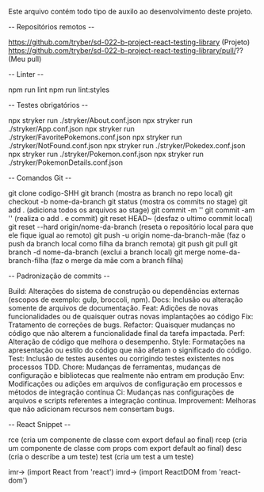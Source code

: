 Este arquivo contém todo tipo de auxilo ao desenvolvimento deste projeto.

-- Repositórios remotos --

  https://github.com/tryber/sd-022-b-project-react-testing-library  (Projeto)
  https://github.com/tryber/sd-022-b-project-react-testing-library/pull/??  (Meu pull)

-- Linter --

  npm run lint
  npm run lint:styles
  
-- Testes obrigatórios --

  npx stryker run ./stryker/About.conf.json
  npx stryker run ./stryker/App.conf.json
  npx stryker run ./stryker/FavoritePokemons.conf.json
  npx stryker run ./stryker/NotFound.conf.json
  npx stryker run ./stryker/Pokedex.conf.json
  npx stryker run ./stryker/Pokemon.conf.json
  npx stryker run ./stryker/PokemonDetails.conf.json
  
-- Comandos Git --

  git clone codigo-SHH
  git branch  (mostra as branch no repo local)
  git checkout -b nome-da-branch
  git status (mostra os commits no stage)
  git add .  (adiciona todos os arquivos ao stage)
  git commit -m ''
  git commit -am '' (realiza o add . e commit)
  git reset HEAD~ (desfaz o ultimo commit local)
  git reset --hard origin/nome-da-branch  (reseta o repositório local para que ele fique igual ao remoto)
  git push -u origin nome-da-branch-mãe (faz o push da branch local como filha da branch remota)
  git push
  git pull
  git branch -d nome-da-branch (exclui a branch local)
  git merge nome-da-branch-filha (faz o merge da mãe com a branch filha)
 
-- Padronização de commits --

  Build: Alterações do sistema de construção ou dependências externas (escopos de exemplo: gulp, broccoli, npm).
  Docs: Inclusão ou alteração somente de arquivos de documentação.
  Feat: Adições de novas funcionalidades ou de quaisquer outras novas implantações ao código
  Fix: Tratamento de correções de bugs.
  Refactor: Quaisquer mudanças no código que não alterem a funcionalidade final da tarefa impactada.
  Perf: Alteração de código que melhora o desempenho.
  Style: Formatações na apresentação ou estilo do código que não afetam o significado do código.
  Test: Inclusão de testes ausentes ou corrigindo testes existentes nos processos TDD.
  Chore: Mudanças de ferramentas, mudanças de configuração e bibliotecas que realmente não entram em produção
  Env: Modificações ou adições em arquivos de configuração em processos e métodos de integração contínua
  Ci: Mudanças nas configurações de arquivos e scripts referentes a integração continua.
  Improvement: Melhoras que não adicionam recursos nem consertam bugs.

-- React Snippet --
  
  rce  (cria um componente de classe com export defaul ao final)
  rcep  (cria um componente de classe com props com export default ao final)
  desc  (cria o describe a um teste)
  test  (cria um test a um teste)

  imr→  (import React from 'react')
  imrd→  (import ReactDOM from 'react-dom')
   